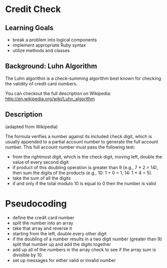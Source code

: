 # Credit Check
## Learning Goals
* break a problem into logical components
* implement appropriate Ruby syntax
* utilize methods and classes


## Background: Luhn Algorithm
The Luhn algorithm is a check-summing algorithm best known for checking the validity of credit card numbers.

You can checkout the full description on Wikipedia: http://en.wikipedia.org/wiki/Luhn_algorithm

## Description
(adapted from Wikipedia)

The formula verifies a number against its included check digit, which is usually appended to a partial account number to generate the full account number. This full account number must pass the following test:

* from the rightmost digit, which is the check digit, moving left, double the value of every second digit
* if product of this doubling operation is greater than 9 (e.g., 7 * 2 = 14), then sum the digits of the products (e.g., 10: 1 + 0 = 1, 14: 1 + 4 = 5).
* take the sum of all the digits
* if and only if the total modulo 10 is equal to 0 then the number is valid

# Pseudocoding
* define the credit card number
* split the number into an array
* take that array and reverse it
* starting from the left, double every other digit
* if the doubling of a number results in a two digit number (greater than 9) split that number up and add the digits together
* add up all of the numbers in the array
check to see if the array sum is divisible by 10.
* set up messages for either valid or invalid number
